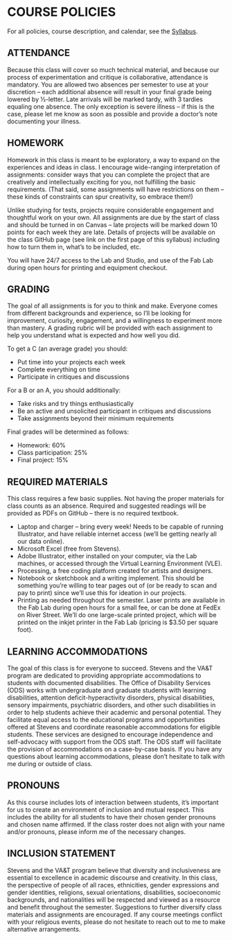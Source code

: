 COURSE POLICIES
====

For all policies, course description, and calendar, see the [Syllabus](https://github.com/jeffThompson/DataVisualization/blob/master/Syllabus.pdf).

## ATTENDANCE  
Because this class will cover so much technical material, and because our process of experimentation and critique is collaborative, attendance is mandatory. You are allowed two absences per semester to use at your discretion – each additional absence will result in your final grade being lowered by ½-letter. Late arrivals will be marked tardy, with 3 tardies equaling one absence. The only exception is severe illness – if this is the case, please let me know as soon as possible and provide a doctor’s note documenting your illness.

## HOMEWORK  
Homework in this class is meant to be exploratory, a way to expand on the experiences and ideas in class. I encourage wide-ranging interpretation of assignments: consider ways that you can complete the project that are creatively and intellectually exciting for you, not fulfilling the basic requirements. (That said, some assignments will have restrictions on them – these kinds of constraints can spur creativity, so embrace them!) 

Unlike studying for tests, projects require considerable engagement and thoughtful work on your own. All assignments are due by the start of class and should be turned in on Canvas – late projects will be marked down 10 points for each week they are late. Details of projects will be available on the class GitHub page (see link on the first page of this syllabus) including how to turn them in, what’s to be included, etc.

You will have 24/7 access to the Lab and Studio, and use of the Fab Lab during open hours for printing and equipment checkout.

## GRADING  
The goal of all assignments is for you to think and make. Everyone comes from different backgrounds and experience, so I’ll be looking for improvement, curiosity, engagement, and a willingness to experiment more than mastery. A grading rubric will be provided with each assignment to help you understand what is expected and how well you did.

To get a C (an average grade) you should: 

* Put time into your projects each week  
* Complete everything on time  
* Participate in critiques and discussions  

For a B or an A, you should additionally:

* Take risks and try things enthusiastically  
* Be an active and unsolicited participant in critiques and discussions  
* Take assignments beyond their minimum requirements  

Final grades will be determined as follows:

* Homework: 60%  
* Class participation: 25%  
* Final project: 15%  

## REQUIRED MATERIALS  
This class requires a few basic supplies. Not having the proper materials for class counts as an absence. Required and suggested readings will be provided as PDFs on GitHub – there is no required textbook.

* Laptop and charger – bring every week! Needs to be capable of running Illustrator, and have reliable internet access (we’ll be getting nearly all our data online).  
* Microsoft Excel (free from Stevens).  
* Adobe Illustrator, either installed on your computer, via the Lab machines, or accessed through the Virtual Learning Environment (VLE).  
* Processing, a free coding platform created for artists and designers.  
* Notebook or sketchbook and a writing implement. This should be something you’re willing to tear pages out of (or be ready to scan and pay to print) since we’ll use this for ideation in our projects.  
* Printing as needed throughout the semester. Laser prints are available in the Fab Lab during open hours for a small fee, or can be done at FedEx on River Street. We’ll do one large-scale printed project, which will be printed on the inkjet printer in the Fab Lab (pricing is $3.50 per square foot).  

## LEARNING ACCOMMODATIONS  
The goal of this class is for everyone to succeed. Stevens and the VA&T program are dedicated to providing appropriate accommodations to students with documented disabilities. The Office of Disability Services (ODS) works with undergraduate and graduate students with learning disabilities, attention deficit-hyperactivity disorders, physical disabilities, sensory impairments, psychiatric disorders, and other such disabilities in order to help students achieve their academic and personal potential. They facilitate equal access to the educational programs and opportunities offered at Stevens and coordinate reasonable accommodations for eligible students. These services are designed to encourage independence and self-advocacy with support from the ODS staff. The ODS staff will facilitate the provision of accommodations on a case-by-case basis. If you have any questions about learning accommodations, please don’t hesitate to talk with me during or outside of class.

## PRONOUNS  
As this course includes lots of interaction between students, it’s important for us to create an environment of inclusion and mutual respect. This includes the ability for all students to have their chosen gender pronouns and chosen name affirmed. If the class roster does not align with your name and/or pronouns, please inform me of the necessary changes. 

## INCLUSION STATEMENT  
Stevens and the VA&T program believe that diversity and inclusiveness are essential to excellence in academic discourse and creativity. In this class, the perspective of people of all races, ethnicities, gender expressions and gender identities, religions, sexual orientations, disabilities, socioeconomic backgrounds, and nationalities will be respected and viewed as a resource and benefit throughout the semester. Suggestions to further diversify class materials and assignments are encouraged. If any course meetings conflict with your religious events, please do not hesitate to reach out to me to make alternative arrangements.
